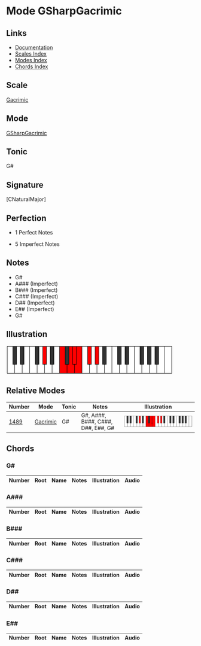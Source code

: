 # Mode GSharpGacrimic

## Links

- [Documentation](index.md)
- [Scales Index](Scales.md)
- [Modes Index](Modes.md)
- [Chords Index](Chords.md)

## Scale

[Gacrimic](ScaleGacrimic.md)

## Mode

[GSharpGacrimic](ModeGSharpGacrimic.md)

## Tonic

G#

## Signature

[CNaturalMajor]

## Perfection

 - 1 Perfect Notes

 - 5 Imperfect Notes

## Notes

- G#
- A### (Imperfect)
- B### (Imperfect)
- C### (Imperfect)
- D## (Imperfect)
- E## (Imperfect)
- G#

## Illustration

![GSharpGacrimic](ModeGSharpGacrimic.png)

## Relative Modes

| Number | Mode | Tonic | Notes | Illustration |
|--------|------|-------|-------|--------------|
| [1489](https://ianring.com/musictheory/scales/1489) | [Gacrimic](ModeGacrimic.md) | G# | G#, A###, B###, C###, D##, E##, G# | ![GSharpGacrimic](ModeGSharpGacrimic.png) |

## Chords

### G#

| Number | Root | Name | Notes | Illustration | Audio |
|--------|------|------|-------|--------------|-------|

### A###

| Number | Root | Name | Notes | Illustration | Audio |
|--------|------|------|-------|--------------|-------|

### B###

| Number | Root | Name | Notes | Illustration | Audio |
|--------|------|------|-------|--------------|-------|

### C###

| Number | Root | Name | Notes | Illustration | Audio |
|--------|------|------|-------|--------------|-------|

### D##

| Number | Root | Name | Notes | Illustration | Audio |
|--------|------|------|-------|--------------|-------|

### E##

| Number | Root | Name | Notes | Illustration | Audio |
|--------|------|------|-------|--------------|-------|

